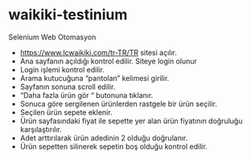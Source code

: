 # waikiki-testinium
Selenium Web Otomasyon 
-	https://www.lcwaikiki.com/tr-TR/TR sitesi açılır. 
- Ana sayfanın açıldığı kontrol edilir. Siteye login olunur 
- Login işlemi kontrol edilir. 
-	Arama kutucuğuna “pantolan” kelimesi girilir. 
-	Sayfanın sonuna scroll edilir. 
-	“Daha fazla ürün gör “ butonuna tıklanır. 
-	Sonuca göre sergilenen ürünlerden rastgele bir ürün seçilir. 
-	Seçilen ürün sepete eklenir. 
-	Ürün sayfasındaki fiyat ile sepette yer alan ürün fiyatının doğruluğu karşılaştırılır. 
-	Adet arttırılarak ürün adedinin 2 olduğu doğrulanır. 
-	Ürün sepetten silinerek sepetin boş olduğu kontrol edilir. 
